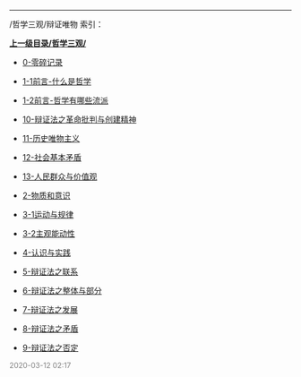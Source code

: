 
----

/哲学三观/辩证唯物 索引：


**[上一级目录/哲学三观/](/哲学三观/)**

- [0-零碎记录](/哲学三观/辩证唯物/0-零碎记录)

- [1-1前言-什么是哲学](/哲学三观/辩证唯物/1-1前言-什么是哲学)

- [1-2前言-哲学有哪些流派](/哲学三观/辩证唯物/1-2前言-哲学有哪些流派)

- [10-辩证法之革命批判与创建精神](/哲学三观/辩证唯物/10-辩证法之革命批判与创建精神)

- [11-历史唯物主义](/哲学三观/辩证唯物/11-历史唯物主义)

- [12-社会基本矛盾](/哲学三观/辩证唯物/12-社会基本矛盾)

- [13-人民群众与价值观](/哲学三观/辩证唯物/13-人民群众与价值观)

- [2-物质和意识](/哲学三观/辩证唯物/2-物质和意识)

- [3-1运动与规律](/哲学三观/辩证唯物/3-1运动与规律)

- [3-2主观能动性](/哲学三观/辩证唯物/3-2主观能动性)

- [4-认识与实践](/哲学三观/辩证唯物/4-认识与实践)

- [5-辩证法之联系](/哲学三观/辩证唯物/5-辩证法之联系)

- [6-辩证法之整体与部分](/哲学三观/辩证唯物/6-辩证法之整体与部分)

- [7-辩证法之发展](/哲学三观/辩证唯物/7-辩证法之发展)

- [8-辩证法之矛盾](/哲学三观/辩证唯物/8-辩证法之矛盾)

- [9-辩证法之否定](/哲学三观/辩证唯物/9-辩证法之否定)


<font size=2 color='grey'> 2020-03-12 02:17 </font>
